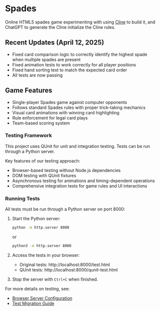 # Spades
Online HTML5 spades game experimenting with using [Cline](https://cline.bot/) to build it, and ChatGPT to generate the Cline initialize the Cline rules.

## Recent Updates (April 12, 2025)
- Fixed card comparison logic to correctly identify the highest spade when multiple spades are present
- Fixed animation tests to work correctly for all player positions
- Fixed hand sorting test to match the expected card order
- All tests are now passing

## Game Features
- Single-player Spades game against computer opponents
- Follows standard Spades rules with proper trick-taking mechanics
- Visual card animations with winning card highlighting
- Rule enforcement for legal card plays
- Team-based scoring system

### Testing Framework
This project uses QUnit for unit and integration testing. Tests can be run through a Python server.

Key features of our testing approach:
- Browser-based testing without Node.js dependencies
- DOM testing with QUnit fixtures
- Asynchronous testing for animations and timing-dependent operations
- Comprehensive integration tests for game rules and UI interactions

### Running Tests

All tests must be run through a Python server on port 8000:

1. Start the Python server:
   ```bash
   python -m http.server 8000
   ```
   or
   ```bash
   python3 -m http.server 8000
   ```

2. Access the tests in your browser:
   - Original tests: http://localhost:8000/test.html
   - QUnit tests: http://localhost:8000/qunit-test.html

3. Stop the server with `Ctrl+C` when finished.

For more details on testing, see:
- [Browser Server Configuration](docs/browserServerConfig.md)
- [Test Migration Guide](docs/test-migration-guide.md)
